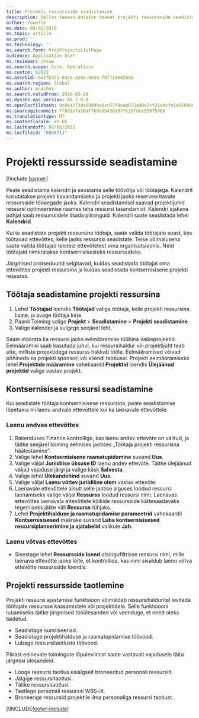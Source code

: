 ```yaml
---
title: Projekti ressursside seadistamine
description: Selles teemas antakse teavet projekti ressursside seadistamise või taotlemise kohta.
author: Yowelle
ms.date: 09/01/2020
ms.topic: article
ms.prod: ''
ms.technology: ''
ms.search.form: ProjProjectsListPage
audience: Application User
ms.reviewer: josaw
ms.search.scope: Core, Operations
ms.custom: 82022
ms.assetid: bd2fb375-84c6-428a-8e54-f0f719045898
ms.search.region: Global
ms.author: andchoi
ms.search.validFrom: 2016-02-28
ms.dyn365.ops.version: AX 7.0.0
ms.openlocfilehash: 9c8e4373da50999a0cc57f4eab672a98e7cf21edcfa5a5589d87691603a777de
ms.sourcegitcommit: 7f8d1e7a16af769adb43d1877c28fdce53975db8
ms.translationtype: MT
ms.contentlocale: et-EE
ms.lasthandoff: 08/06/2021
ms.locfileid: "6995711"
---
```

# <a name="set-up-project-resources"></a>Projekti ressursside seadistamine

[!include [banner](../includes/banner.md)]

Peate seadistama kalendri ja seostama selle töövõtja või töötajaga. Kalendrit kasutatakse projekti kavandamiseks ja projekti jaoks reserveeritavate ressursside tööaegade jaoks. Kalendri seadistamisel saavad projektijuhid ressursi optimeerimise raames teha ressursi tasandamist. Kalendri ajakava põhjal saab ressurssidele lisada piiranguid. Kalendri saate seadistada lehel **Kalendrid**.

Kui te seadistate projekti ressursina töötaja, saate valida töötajate seast, kes töötavad ettevõttes, kelle jaoks ressurssi seadistate. Teise võimalusena saate valida töötajad teistest ettevõtetest oma organisatsioonis. Neid töötajaid nimetatakse kontsernisisesteks ressurssideks.

Järgmised protseduurid selgitavad, kuidas seadistada töötajat oma ettevõttes projekti ressursina ja kuidas seadistada kontsernisisene projekti ressurss.

## <a name="set-up-a-worker-as-a-project-resource"></a>Töötaja seadistamine projekti ressursina

1. Lehel **Töötajad** loendis **Töötajad** valige töötaja, kelle projekti ressursina lisate, ja avage töötaja kirje.
2. Paanil Toiming valige **Projekt** &gt; **Seadistamine** &gt; **Projekti seadistamine**.
3. Valige kalender ja sulgege seejärel leht.

Saate määrata ka ressursi jaoks eelmääramise tüübina vaikeprojektid. Eelmääramisi saab kasutada juhul, kui ressursihaldur või projektijuht teab ette, milliste projektidega ressurss hakkab tööle. Eelmääramised võivad põhineda ka projekti sponsori või kliendi taotlusel. Projekti eelmääramiseks lehel **Projektide määramine** vahekaardil **Projektid** loendis **Ülejäänud projektid** valige vastav projekt.

## <a name="set-up-an-intercompany-resource"></a>Kontsernisisese ressursi seadistamine

Kui seadistate töötaja kontsernisisese ressursina, peate seadistamise lõpetama nii laenu andvale ettevõttele kui ka laenavale ettevõttele.

### <a name="in-the-lending-company"></a>Laenu andvas ettevõttes

1. Rakenduses Finance kontrollige, kas laenu andev ettevõte on valitud, ja täitke seejärel toiming eelmises jaotises „Töötaja projekti ressursina häälestamine”.
2. Valige lehel **Kontsernisisene raamatupidamine** suvand **Uus**.
3. Valige väljal **Juriidilise üksuse ID** laenu andev ettevõte. Täitke ülejäänud väljad vajaduse järgi ja valige käsk **Salvesta**.
4. Valige lehel **Ülekandehind** suvand **Uus**.
5. Valige väljal **Laenu võttev juriidiline olem** vastav ettevõte.
6. Laenavale ettevõttele ainult selle jaotise alguses loodud ressursi laenamiseks valige väljal **Ressurss** loodud ressursi nimi. Laenavas ettevõttes laenavala ettevõttele kõikide ressursside kättesaadavaks tegemiseks jätke väli **Ressurss** tühjaks.
7. Lehel **Projektihalduse ja raamatupidamise parameetrid** vahekaardil **Kontsernisisesed** määrake suvand **Luba kontsernisisesed ressursiplaneerimine ja ajatabelid** valikule **Jah**.

### <a name="in-the-borrowing-company"></a>Laenu võtvas ettevõttes

- Sisestage lehel **Ressursside loend** otsingufiltrisse ressursi nimi, mille laenava ettevõtte jaoks lõite, et kontrollida, kas nimi sisaldub laenu võtva ettevõtte ressursside loendis.

## <a name="request-project-resources"></a>Projekti ressursside taotlemine
Projekti ressursi ajastamise funktsioon võimaldab ressursihalduritel levitada töötajate ressursse kaasamistele või projektidele. Selle funktsiooni lubamiseks täitke järgmised tööülesanded või veenduge, et need oleks täidetud.

- Seadistage numriseeriad.
- Seadistage projektihalduse ja raamatupidamise töövood.
- Lubage ressursitaotluste töövood.

Pärast eelnevate toimingute lõpuleviimist saate vastavalt vajadusele täita järgmisi ülesandeid.

- Looge ressursi taotlus esialgselt broneeritud personali ressursilt.
- Jälgige ressursitaotlusi.
- Täitke ressursitaotlusi.
- Taotlege personali ressurssi WBS-ilt.
- Broneerige ressursid projektile ilma personaliga ressursi taotlust.


[!INCLUDE[footer-include](../includes/footer-banner.md)]